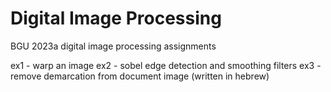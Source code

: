 # Digital Image Processing 
BGU 2023a digital image processing assignments

ex1 - warp an image
ex2 - sobel edge detection and smoothing filters
ex3 - remove demarcation from document image (written in hebrew)
